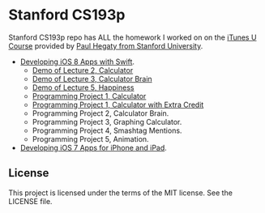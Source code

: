 # Stanford CS193p

Stanford CS193p repo has ALL the homework I worked on on the [iTunes U Course] provided by [Paul Hegaty from Stanford University]. 

  * [Developing iOS 8 Apps with Swift].
    * [Demo of Lecture 2, Calculator]
    * [Demo of Lecture 3, Calculator Brain]
    * [Demo of Lecture 5, Happiness]
    * [Programming Project 1, Calculator]
    * [Programming Project 1, Calculator with Extra Credit]
    * Programming Project 2, Calculator Brain.
    * Programming Project 3, Graphing Calculator.
    * Programming Project 4, Smashtag Mentions.
    * Programming Project 5, Animation.
  * [Developing iOS 7 Apps for iPhone and iPad].


License
----

This project is licensed under the terms of the MIT license. See the LICENSE file.

[iTunes U Course]:https://itunes.apple.com/us/institution/stanford/id384228265
[Paul Hegaty from Stanford University]:http://web.stanford.edu/class/cs193p/cgi-bin/drupal/
[Developing iOS 8 Apps with Swift]:https://itunes.apple.com/us/course/developing-ios-8-apps-swift/id961180099
[Developing iOS 7 Apps for iPhone and iPad]:https://itunes.apple.com/us/course/developing-ios-7-apps-for/id733644550
[Demo of Lecture 2, Calculator]:https://github.com/antonio081014/Stanford-CS193p/releases/tag/v2014.W.lecture2
[Demo of Lecture 3, Calculator Brain]:https://github.com/antonio081014/Stanford-CS193p/releases/tag/v2014.W.lecture3
[Programming Project 1, Calculator]:https://github.com/antonio081014/Stanford-CS193p/releases/tag/v2014.W.project1
[Demo of Lecture 5, Happiness]:https://github.com/antonio081014/Stanford-CS193p/releases/tag/v2014.W.lecture5
[Programming Project 1, Calculator with Extra Credit]:https://github.com/antonio081014/Stanford-CS193p/releases/tag/v2014.W.project1extra
